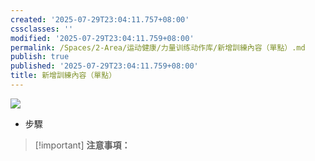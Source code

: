 ```yaml
---
created: '2025-07-29T23:04:11.757+08:00'
cssclasses: ''
modified: '2025-07-29T23:04:11.759+08:00'
permalink: /Spaces/2-Area/运动健康/力量训练动作库/新增訓練內容（單點）.md
publish: true
published: '2025-07-29T23:04:11.759+08:00'
title: 新增訓練內容（單點）
---
```

[![](https://www.notion.so)](https://www.notion.so)

- 步驟
    

> [!important] **注意事項：**
> 
>   
>